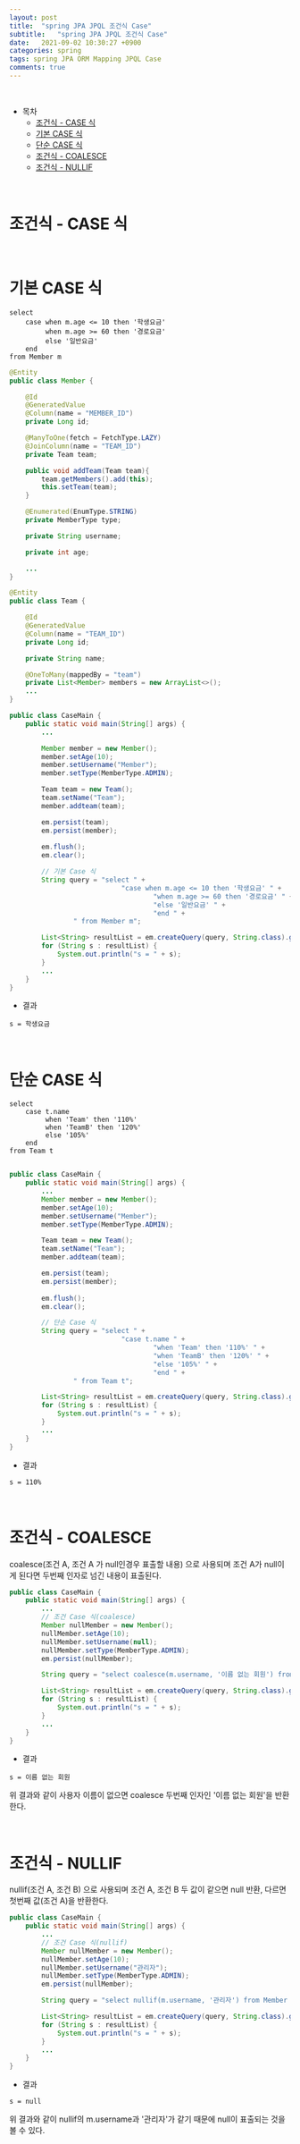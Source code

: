 ```yaml
---
layout: post
title:  "spring JPA JPQL 조건식 Case"
subtitle:   "spring JPA JPQL 조건식 Case"
date:   2021-09-02 10:30:27 +0900
categories: spring
tags: spring JPA ORM Mapping JPQL Case
comments: true
---
```



<br>

- 목차
	- [조건식 - CASE 식](#조건식---case-식)
	- [기본 CASE 식](#기본-case-식)
	- [단순 CASE 식](#단순-case-식)
	- [조건식 - COALESCE](#조건식---coalesce)
	- [조건식 - NULLIF](#조건식---nullif)
    
<br>

# 조건식 - CASE 식

<br>

# 기본 CASE 식

```
select
    case when m.age <= 10 then '학생요금'
         when m.age >= 60 then '경로요금'
         else '일반요금'
    end
from Member m
```

```java
@Entity
public class Member {

    @Id
    @GeneratedValue
    @Column(name = "MEMBER_ID")
    private Long id;

    @ManyToOne(fetch = FetchType.LAZY)
    @JoinColumn(name = "TEAM_ID")
    private Team team;

    public void addTeam(Team team){
        team.getMembers().add(this);
        this.setTeam(team);
    }

    @Enumerated(EnumType.STRING)
    private MemberType type;

    private String username;

    private int age;

    ...
}

@Entity
public class Team {

    @Id
    @GeneratedValue
    @Column(name = "TEAM_ID")
    private Long id;

    private String name;

    @OneToMany(mappedBy = "team")
    private List<Member> members = new ArrayList<>();
    ...
}

public class CaseMain {
    public static void main(String[] args) {
        ...

        Member member = new Member();
        member.setAge(10);
        member.setUsername("Member");
        member.setType(MemberType.ADMIN);

        Team team = new Team();
        team.setName("Team");
        member.addteam(team);

        em.persist(team);
        em.persist(member);
        
        em.flush();
        em.clear();

        // 기본 Case 식
        String query = "select " +
                            "case when m.age <= 10 then '학생요금' " +
                                    "when m.age >= 60 then '경로요금' " +
                                    "else '일반요금' " +
                                    "end " +
                " from Member m";

        List<String> resultList = em.createQuery(query, String.class).getResultList();
        for (String s : resultList) {
            System.out.println("s = " + s);
        }
        ...
    }
}
```

- 결과

```
s = 학생요금
```

<br>

# 단순 CASE 식

```
select
    case t.name 
         when 'Team' then '110%'
         when 'TeamB' then '120%'
         else '105%'
    end
from Team t
```

```java

public class CaseMain {
    public static void main(String[] args) {
        ...
        Member member = new Member();
        member.setAge(10);
        member.setUsername("Member");
        member.setType(MemberType.ADMIN);

        Team team = new Team();
        team.setName("Team");
        member.addteam(team);

        em.persist(team);
        em.persist(member);
        
        em.flush();
        em.clear();

        // 단순 Case 식
        String query = "select " +
                            "case t.name " +
                                    "when 'Team' then '110%' " +
                                    "when 'TeamB' then '120%' " +
                                    "else '105%' " +
                                    "end " +
                " from Team t";

        List<String> resultList = em.createQuery(query, String.class).getResultList();
        for (String s : resultList) {
            System.out.println("s = " + s);
        }
        ...
    }
}
```

- 결과

```
s = 110%
```

<br>

# 조건식 - COALESCE

coalesce(조건 A, 조건 A 가 null인경우 표출할 내용) 으로 사용되며 조건 A가 null이게 된다면 두번째 인자로 넘긴 내용이 표출된다.

```java
public class CaseMain {
    public static void main(String[] args) {
        ...
        // 조건 Case 식(coalesce)
        Member nullMember = new Member();
        nullMember.setAge(10);
        nullMember.setUsername(null);
        nullMember.setType(MemberType.ADMIN);
        em.persist(nullMember);

        String query = "select coalesce(m.username, '이름 없는 회원') from Member m";

        List<String> resultList = em.createQuery(query, String.class).getResultList();
        for (String s : resultList) {
            System.out.println("s = " + s);
        }
        ...
    }
}
```

- 결과

```
s = 이름 없는 회원
```

위 결과와 같이 사용자 이름이 없으면 coalesce 두번째 인자인 '이름 없는 회원'을 반환한다.

<br>

# 조건식 - NULLIF

nullif(조건 A, 조건 B) 으로 사용되며 조건 A, 조건 B 두 값이 같으면 null 반환, 다르면 첫번째 값(조건 A)을 반환한다.

```java
public class CaseMain {
    public static void main(String[] args) {
        ...
        // 조건 Case 식(nullif)
        Member nullMember = new Member();
        nullMember.setAge(10);
        nullMember.setUsername("관리자");
        nullMember.setType(MemberType.ADMIN);
        em.persist(nullMember);

        String query = "select nullif(m.username, '관리자') from Member m";

        List<String> resultList = em.createQuery(query, String.class).getResultList();
        for (String s : resultList) {
            System.out.println("s = " + s);
        }
        ...
    }
}
```

- 결과

```
s = null
```

위 결과와 같이 nullif의 m.username과 '관리자'가 같기 때문에 null이 표출되는 것을 볼 수 있다.

<br>

<br><br><br>
## References 및 사진 출처

> __김영한의 자바 ORM 표준 JPA 프로그래밍 - 기본편__
